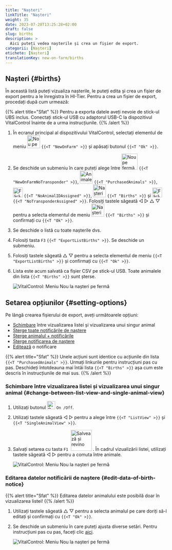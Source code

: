 ```yaml
---
title: "Nașteri"
linkTitle: "Nașteri"
weight: 35
date: 2023-07-28T13:25:28+02:00
draft: false
slug: births
description: >
  Aici puteți vedea nașterile și crea un fișier de export.
categorii: [Nașteri]
etichete: [Nașteri]
translationKey: new-on-farm/births
---
```

## Nașteri {#births}

În această listă puteți vizualiza nașterile, le puteți edita și crea un fișier de export pentru a le înregistra în HI-Tier. Pentru a crea un fișier de export, procedați după cum urmează:

{{% alert title="Sfat" %}}
Pentru a exporta datele aveți nevoie de stick-ul UBS inclus. Conectați stick-ul USB cu adaptorul USB-C la dispozitivul VitalControl înainte de a urma instrucțiunile.
{{% /alert %}}

1. În ecranul principal al dispozitivului VitalControl, selectați elementul de meniu <img src="/icons/main/new-on-farm.svg" width="40" align="bottom" alt="Nou pe fermă" /> `{{<T "NewOnFarm" >}}` și apăsați butonul `{{<T "Ok" >}}`.

2. Se deschide un submeniu în care puteți alege între <img src="/icons/registration/new-on-farm-no-transponder.svg" width="50" align="bottom" alt="Nou pe fermă, fără transponder" /> `{{<T "NewOnFarmNoTransponder" >}}`, <img src="/icons/main/new-on-farm.svg" width="40" align="bottom" alt="Animale achiziționate" /> `{{<T "PurchasedAnimals" >}}`, <img src="/icons/registration/no-eartag-number.svg" width="30" align="bottom" alt="Fără ID național animal" /> `{{<T "NoAnimalIDAssigned" >}}`, <img src="/icons/main/births.svg" width="40" align="bottom" alt="Nașteri" /> `{{<T "Births" >}}` și <img src="/icons/registration/no-transponder.svg" width="30" align="bottom" alt="Fără transponder asignat" /> `{{<T "NoTransponderAssigned" >}}`. Folosiți tastele săgeată ◁ ▷ △ ▽ pentru a selecta elementul de meniu <img src="/icons/main/births.svg" width="40" align="bottom" alt="Nașteri" /> `{{<T "Births" >}}` și confirmați cu `{{<T "Ok" >}}`.

3. Se deschide o listă cu toate nașterile dvs.

4. Folosiți tasta `F3` `{{<T "ExportListBirths" >}}`. Se deschide un submeniu.

5. Folosiți tastele săgeată △ ▽ pentru a selecta elementul de meniu `{{<T "ExportListBirths" >}}` și confirmați cu `{{<T "Ok" >}}`.

6. Lista este acum salvată ca fișier CSV pe stick-ul USB. Toate animalele din lista `{{<T "Births" >}}` sunt șterse.


    ![VitalControl: Meniu Nou la nașteri pe fermă](../images/births.png "Nașteri")

## Setarea opțiunilor {#setting-options}

Pe lângă crearea fișierului de export, aveți următoarele opțiuni:

- [Schimbare](#change-between-list-view-and-single-animal-view) între vizualizarea listei și vizualizarea unui singur animal
- [Șterge toate notificările de naștere](../purchased-animals/#clear-all-purchase-notices)
- [Șterge animalul + notificările](../purchased-animals/#delete-animal--purchase-notice)
- [Șterge notificarea de naștere](../purchased-animals/#clear-notice-of-purchase)
- [Editează](#edit-data-of-birth-notice) o notificare

{{% alert title="Sfat" %}}
Unele acțiuni sunt identice cu acțiunile din lista `{{<T "PurchasedAnimals" >}}`. Urmați linkurile pentru instrucțiuni pas cu pas. Deschideți întotdeauna mai întâi lista `{{<T "Births" >}}` așa cum este descris în instrucțiunile de mai sus.
{{% /alert %}}

### Schimbare între vizualizarea listei și vizualizarea unui singur animal {#change-between-list-view-and-single-animal-view}

1. Utilizați butonul <img src="/icons/gear.svg" width="25" align="bottom" alt="Gear" /> `On /Off`.

2. Utilizați tastele săgeată ◁ ▷ pentru a alege între `{{<T "ListView" >}}` și `{{<T "SingleAnimalView" >}}`.

3. Salvați setarea cu tasta `F1` &nbsp;<img src="/icons/footer/save_exit.svg" width="65" align="bottom" alt="Salvează și revino" />&nbsp;. În cadrul vizualizării listei, utilizați tastele săgeată ◁ ▷ pentru a comuta între animale.

    ![VitalControl: Meniu Nou la nașteri pe fermă](../images/change.png "Schimbare între vizualizarea listei și vizualizarea unui singur animal")

### Editarea datelor notificării de naștere {#edit-data-of-birth-notice}

{{% alert title="Sfat" %}}
Editarea datelor animalului este posibilă doar în vizualizarea listei!
{{% /alert %}}

1. Utilizați tastele săgeată △ ▽ pentru a selecta animalul pe care doriți să-l editați și confirmați cu `{{<T "Ok" >}}`.

2. Se deschide un submeniu în care puteți ajusta diverse setări. Pentru instrucțiuni pas cu pas, faceți clic [aici](/en/docs/new/calving/#register-a-calving).

    ![VitalControl: Meniu Nou la nașteri pe fermă](../images/edit2.png "Editează o notificare de naștere")
    
